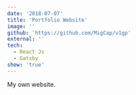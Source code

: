 ```yaml
---
date: '2018-07-07'
title: 'Portfolio Website'
image: ''
github: 'https://github.com/MigCap/v1gp'
external: ''
tech:
  - React Js
  - Gatsby
show: 'true'
---
```


My own website.
